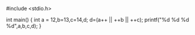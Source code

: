 #include <stdio.h>

int main() {
	int a = 12,b=13,c=14,d;
	d=(a++ || ++b || ++c);
	printf("%d %d %d %d",a,b,c,d);
}
